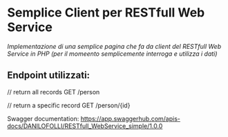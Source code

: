 
# Semplice Client per RESTfull Web Service 

_Implementazione di una semplice pagina che fa da client del RESTfull Web Service in PHP (per il momeento semplicemente interroga e utilizza i dati)_

## Endpoint utilizzati:

// return all records
GET /person

// return a specific record
GET /person/{id}

Swagger documentation: https://app.swaggerhub.com/apis-docs/DANILOFOLLI/RESTfull_WebService_simple/1.0.0

